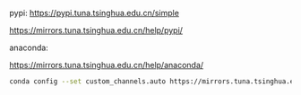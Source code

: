 pypi: https://pypi.tuna.tsinghua.edu.cn/simple

https://mirrors.tuna.tsinghua.edu.cn/help/pypi/


anaconda:

https://mirrors.tuna.tsinghua.edu.cn/help/anaconda/


```bash
conda config --set custom_channels.auto https://mirrors.tuna.tsinghua.edu.cn/anaconda/cloud/

```